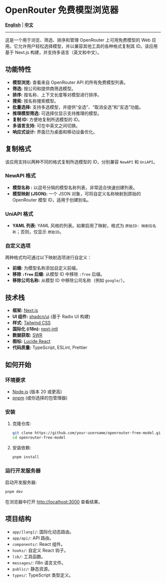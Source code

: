 # OpenRouter 免费模型浏览器

[**English**](./README.md) | [**中文**](./README.zh.md)

---
这是一个用于浏览、筛选、排序和管理 OpenRouter 上可用免费模型的 Web 应用。它允许用户轻松选择模型，并以兼容其他工具的各种格式复制其 ID。该应用基于 Next.js 构建，并支持多语言（英文和中文）。

## 功能特性

-   **模型浏览:** 查看来自 OpenRouter API 的所有免费模型列表。
-   **筛选:** 按公司和提供商筛选模型。
-   **排序:** 按名称、上下文长度等对模型进行排序。
-   **搜索:** 按名称搜索模型。
-   **批量选择:** 支持多选模型，并提供“全选”、“取消全选”和“反选”功能。
-   **推理模型筛选:** 可选择仅显示支持推理的模型。
-   **复制 ID:** 方便地复制所选模型的 ID。
-   **多语言支持:** 可在中英文之间切换。
-   **响应式设计:** 界面已为桌面和移动设备优化。

## 复制格式

该应用支持以两种不同的格式复制所选模型的 ID，分别兼容 `NewAPI` 和 `UniAPI`。

### NewAPI 格式

-   **模型名称 :** 以逗号分隔的模型名称列表，非常适合快速创建列表。
-   **模型映射 (JSON):** 一个 JSON 对象，可将自定义名称映射到原始的 OpenRouter 模型 ID，适用于创建别名。

### UniAPI 格式

-   **YAML 列表:** YAML 风格的列表。如果启用了映射，格式为 `原始ID: 映射后名称`；否则，仅显示 `原始ID`。

### 自定义选项

两种格式均可通过以下映射选项进行自定义：
-   **前缀:** 为模型名称添加自定义前缀。
-   **移除 `:free` 后缀:** 从模型 ID 中移除 `:free` 后缀。
-   **移除公司名称:** 从模型 ID 中移除公司名称（例如 `google/`）。

## 技术栈

-   **框架:** [Next.js](https://nextjs.org/)
-   **UI 组件:** [shadcn/ui](https://ui.shadcn.com/) (基于 Radix UI 构建)
-   **样式:** [Tailwind CSS](https://tailwindcss.com/)
-   **国际化 (i18n):** [next-intl](https://next-intl-docs.vercel.app/)
-   **数据获取:** [SWR](https://swr.vercel.app/)
-   **图标:** [Lucide React](https://lucide.dev/)
-   **代码质量:** TypeScript, ESLint, Prettier

## 如何开始

### 环境要求

-   [Node.js](https://nodejs.org/) (版本 20 或更高)
-   [pnpm](https://pnpm.io/) (或你选择的包管理器)

### 安装

1.  克隆仓库:
    ```bash
    git clone https://github.com/your-username/openrouter-free-model.git
    cd openrouter-free-model
    ```
2.  安装依赖:
    ```bash
    pnpm install
    ```

### 运行开发服务器

启动开发服务器:

```bash
pnpm dev
```

在浏览器中打开 [http://localhost:3000](http://localhost:3000) 查看结果。

## 项目结构

-   `app/[lang]/`: 国际化动态路由。
-   `app/api/`: API 路由。
-   `components/`: React 组件。
-   `hooks/`: 自定义 React 钩子。
-   `lib/`: 工具函数。
-   `messages/`: i18n 语言文件。
-   `public/`: 静态资源。
-   `types/`: TypeScript 类型定义。